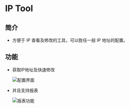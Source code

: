 # IP Tool

## 简介

  - 方便于 IP 查看及修改的工具，可以胜任一般 IP 地址的配置。
  
## 功能

  - 获取IP地址及快速修改

    ![配置界面][配置界面]
    
  - 并且支持报表
    
    ![报表功能][报表功能]

[配置界面]:http://kekemao.oss-cn-beijing.aliyuncs.com/Image/IP_Info1.png "主要配置界面"
[报表功能]:http://kekemao.oss-cn-beijing.aliyuncs.com/Image/IP_info.png "报表功能"